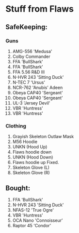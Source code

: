 # Stuff from Flaws

## SafeKeeping: 

### Guns

<ol>
<li>AMG-556 'Medusa'  </li>
<li>Colby Commander  </li>
<li>FFA 'BullShark'  </li>
<li>FFA 'BullShark'  </li>
<li>FFA 5.56 R&D III</li>
<li>N-HVR 243 'Sitting Duck'  </li>
<li>N-TEC 7 'Ursus'  </li>
<li>NCR-762 'Anubis' Adeen  </li>
<li>Obeya CAP40 'Sergeant'  </li>
<li>Obeya CAP40 'Sergeant'  </li>
<li>UL-3 'Jersey Devil'  </li>
<li>VBR 'Huntress'  </li>
<li>VBR 'Huntress'  </li>
</ol> 

### Clothing

<ol>
<li>Grayish Skeleton Outlaw Mask</li>
<li>M56 Hoodie</li>
<li>UNKN (Hood Up)</li>
<li>Flaws hoodie down</li>
<li>UNKN (Hood Down)</li>
<li>Flaws hoodie up Fixed.</li>
<li>Skeleton Glove (L)</li>
<li>Skeleton Glove (R)</li>
</ol>

## Bought: 

<ol>
<li>FFA 'BullShark'</li>
<li>N-HVR 243 'Sitting Duck'</li>
<li>NFAS-12 'True Ogre'  </li>
<li>VBR 'Huntress' </li>
<li>OCA Nano 'Connoisseur'  </li>
<li>Raptor 45 'Condor' </li>
</ol>
